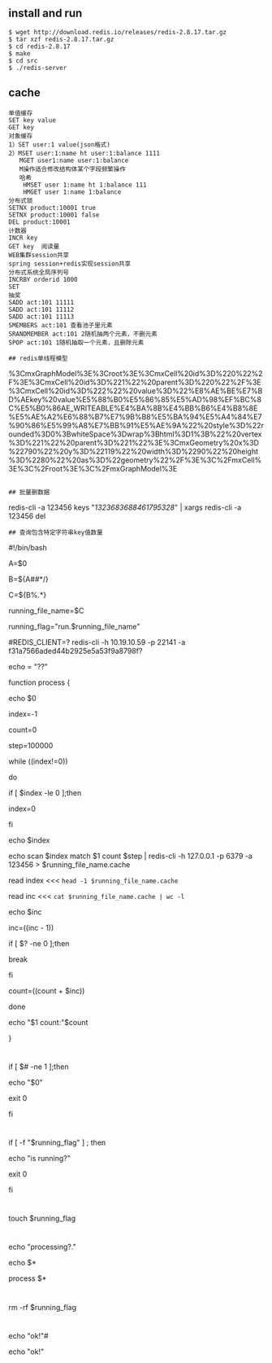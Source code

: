 ## install and run
```
$ wget http://download.redis.io/releases/redis-2.8.17.tar.gz
$ tar xzf redis-2.8.17.tar.gz
$ cd redis-2.8.17
$ make
$ cd src
$ ./redis-server
```
## cache
```
单值缓存
SET key value
GET key
对象缓存
1）SET user:1 value(json格式)
2）MSET user:1:name ht user:1:balance 1111
   MGET user1:name user:1:balance
   M操作适合修改结构体某个字段频繁操作
   哈希
    HMSET user 1:name ht 1:balance 111
    HMGET user 1:name 1:balance
分布式锁
SETNX product:10001 true
SETNX product:10001 false
DEL product:10001
计数器
INCR key
GET key  阅读量
WEB集群session共享
spring session+redis实现session共享
分布式系统全局序列号
INCRBY orderid 1000
SET
抽奖
SADD act:101 11111
SADD act:101 11112
SADD act:101 11113
SMEMBERS act:101 查看池子里元素
SRANDMEMBER act:101 2随机抽两个元素，不删元素
SPOP act:101 1随机抽取一个元素，且删除元素

## redis单线程模型
```
%3CmxGraphModel%3E%3Croot%3E%3CmxCell%20id%3D%220%22%2F%3E%3CmxCell%20id%3D%221%22%20parent%3D%220%22%2F%3E%3CmxCell%20id%3D%222%22%20value%3D%22%E8%AE%BE%E7%BD%AEkey%20value%E5%88%B0%E5%86%85%E5%AD%98%EF%BC%8C%E5%B0%86AE_WRITEABLE%E4%BA%8B%E4%BB%B6%E4%B8%8E%E5%AE%A2%E6%88%B7%E7%9B%B8%E5%BA%94%E5%A4%84%E7%90%86%E5%99%A8%E7%BB%91%E5%AE%9A%22%20style%3D%22rounded%3D0%3BwhiteSpace%3Dwrap%3Bhtml%3D1%3B%22%20vertex%3D%221%22%20parent%3D%221%22%3E%3CmxGeometry%20x%3D%22790%22%20y%3D%22119%22%20width%3D%2290%22%20height%3D%2280%22%20as%3D%22geometry%22%2F%3E%3C%2FmxCell%3E%3C%2Froot%3E%3C%2FmxGraphModel%3E
```

## 批量删数据
```
redis-cli -a 123456 keys "*1323683688461795328*" | xargs redis-cli -a 123456 del
```
## 查询包含特定字符串key值数量
```
#!/bin/bash

A=$0

B=${A##*/}

C=${B%.*}

running_file_name=$C

running_flag="run.$running_file_name"

#REDIS_CLIENT=? redis-cli -h 10.19.10.59 -p 22141 -a f31a7566aded44b2925e5a53f9a8798f?

echo = "??"

function process {

echo $0

index=-1

count=0

step=100000

while ((index!=0))

do

if [ $index -le 0 ];then

index=0

fi

echo $index

echo scan $index match $1 count $step  | redis-cli -h 127.0.0.1 -p 6379 -a 123456 > $running_file_name.cache

read index <<< `head -1 $running_file_name.cache`

read inc <<< `cat $running_file_name.cache | wc -l`


echo $inc

inc=$(($inc - 1))

if [ $? -ne 0 ];then

break

fi

count=$(($count + $inc))

done

echo "$1 count:"$count

}

#

if [ $# -ne 1 ];then

echo "$0"

exit 0

fi

#

if [ -f "$running_flag" ] ; then

echo "is running?"

exit 0

fi

#

touch $running_flag

#

echo "processing?."

echo $*

process $*

#

rm -rf $running_flag

#

echo "ok!"#

echo "ok!"
```
